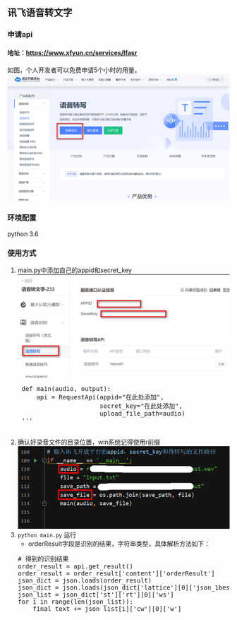 ## 讯飞语音转文字

### 申请api
#### 地址：https://www.xfyun.cn/services/lfasr
如图，个人开发者可以免费申请5个小时的用量。
![1](src/1.png)
### 环境配置
python 3.6
### 使用方式
1. main.py中添加自己的appid和secret_key
   ![2](src/2.png)
   <pre>
    def main(audio, output):
        api = RequestApi(appid="在此处添加",
                         secret_key="在此处添加",
                         upload_file_path=audio)
    '''
    </pre>
2. 确认好录音文件的目录位置，win系统记得使用r前缀
   ![3](src/3.png)
3. ```python main.py``` 运行
   - orderResult字段是识别的结果，字符串类型，具体解析方法如下：
   <pre>
   # 得到的识别结果
   order_result = api.get_result()
   order_result = order_result['content']['orderResult']
   json_dict = json.loads(order_result)
   json_dict = json.loads(json_dict['lattice'][0]['json_1best'])
   json_list = json_dict['st']['rt'][0]['ws']
   for i in range(len(json_list)):
       final_text += json_list[i]['cw'][0]['w']
   </pre>
